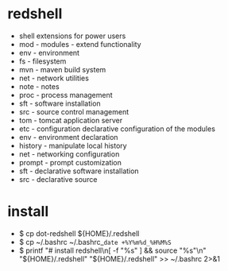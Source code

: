 redshell
========
 * shell extensions for power users
 * mod - modules - extend functionality
  * env - environment
  * fs - filesystem
  * mvn - maven build system
  * net - network utilities
  * note - notes
  * proc - process management
  * sft - software installation
  * src - source control management
  * tom - tomcat application server
 * etc - configuration declarative configuration of the modules
  * env - environment declaration
  * history - manipulate local history
  * net - networking configuration
  * prompt - prompt customization
  * sft - declarative software installation
  * src - declarative source 

install
=======
 * $ cp dot-redshell ${HOME}/.redshell
 * $ cp ~/.bashrc ~/.bashrc_`date +%Y%m%d_%H%M%S`
 * $ printf "# install redshell\n[ -f \"%s\" ] && source \"%s\"\n" "${HOME}/.redshell" "${HOME}/.redshell" >> ~/.bashrc 2>&1

